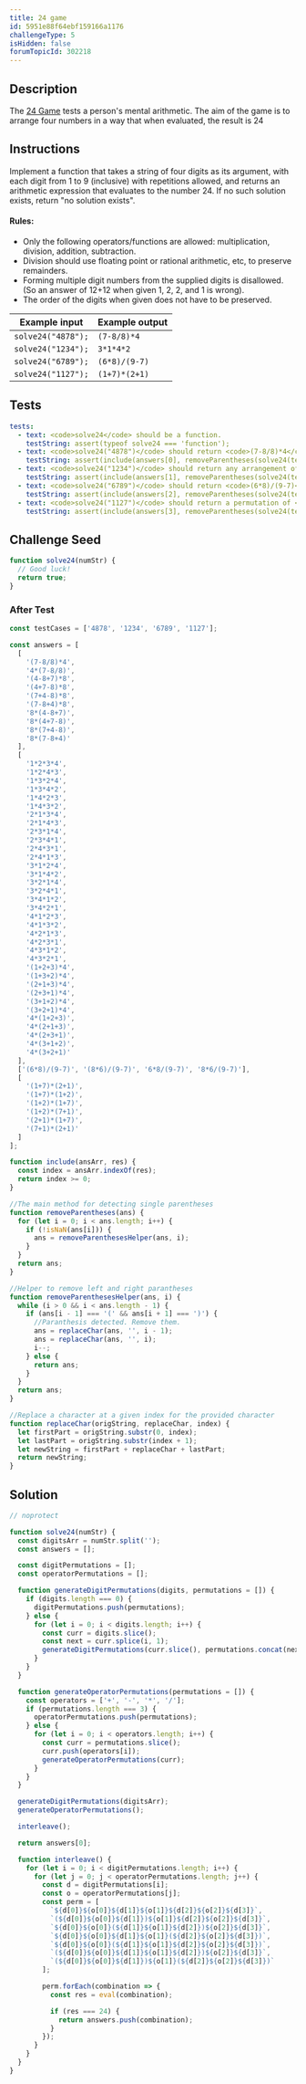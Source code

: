 ```yaml
---
title: 24 game
id: 5951e88f64ebf159166a1176
challengeType: 5
isHidden: false
forumTopicId: 302218
---
```


## Description

<section id='description'>
The <a href="https://en.wikipedia.org/wiki/24_Game" target="_blank">24 Game</a> tests a person's mental arithmetic.
The aim of the game is to arrange four numbers in a way that when evaluated, the result is 24
</section>

## Instructions

<section id='instructions'>
Implement a function that takes a string of four digits as its argument, with each digit from 1 to 9 (inclusive) with repetitions allowed, and returns an arithmetic expression that evaluates to the number 24. If no such solution exists, return "no solution exists".

<h4><strong>Rules:</strong></h4>
<ul>
  <li> Only the following operators/functions are allowed: multiplication, division, addition, subtraction. </li>
  <li> Division should use floating point or rational arithmetic, etc, to preserve remainders. </li>
  <li> Forming multiple digit numbers from the supplied digits is disallowed. (So an answer of 12+12 when given 1, 2, 2, and 1 is wrong). </li>
  <li> The order of the digits when given does not have to be preserved. </li>
</ul>

| Example input                 | Example output            |
| ----------------------------- | ------------------------- |
| <code>solve24("4878");</code> | <code>(7-8/8)\*4</code>   |
| <code>solve24("1234");</code> | <code>3\*1\*4\*2</code>   |
| <code>solve24("6789");</code> | <code>(6\*8)/(9-7)</code> |
| <code>solve24("1127");</code> | <code>(1+7)\*(2+1)</code> |

</section>

## Tests

<section id='tests'>

```yml
tests:
  - text: <code>solve24</code> should be a function.
    testString: assert(typeof solve24 === 'function');
  - text: <code>solve24("4878")</code> should return <code>(7-8/8)*4</code> or <code>4*(7-8/8)</code>
    testString: assert(include(answers[0], removeParentheses(solve24(testCases[0]))));
  - text: <code>solve24("1234")</code> should return any arrangement of <code>1*2*3*4</code>
    testString: assert(include(answers[1], removeParentheses(solve24(testCases[1]))));
  - text: <code>solve24("6789")</code> should return <code>(6*8)/(9-7)</code> or <code>(8*6)/(9-7)</code>
    testString: assert(include(answers[2], removeParentheses(solve24(testCases[2]))));
  - text: <code>solve24("1127")</code> should return a permutation of <code>(1+7)*(1+2)</code>
    testString: assert(include(answers[3], removeParentheses(solve24(testCases[3]))));
```

</section>

## Challenge Seed

<section id='challengeSeed'>

<div id='js-seed'>

```js
function solve24(numStr) {
  // Good luck!
  return true;
}
```

</div>

### After Test

<div id='js-teardown'>

```js
const testCases = ['4878', '1234', '6789', '1127'];

const answers = [
  [
    '(7-8/8)*4',
    '4*(7-8/8)',
    '(4-8+7)*8',
    '(4+7-8)*8',
    '(7+4-8)*8',
    '(7-8+4)*8',
    '8*(4-8+7)',
    '8*(4+7-8)',
    '8*(7+4-8)',
    '8*(7-8+4)'
  ],
  [
    '1*2*3*4',
    '1*2*4*3',
    '1*3*2*4',
    '1*3*4*2',
    '1*4*2*3',
    '1*4*3*2',
    '2*1*3*4',
    '2*1*4*3',
    '2*3*1*4',
    '2*3*4*1',
    '2*4*3*1',
    '2*4*1*3',
    '3*1*2*4',
    '3*1*4*2',
    '3*2*1*4',
    '3*2*4*1',
    '3*4*1*2',
    '3*4*2*1',
    '4*1*2*3',
    '4*1*3*2',
    '4*2*1*3',
    '4*2*3*1',
    '4*3*1*2',
    '4*3*2*1',
    '(1+2+3)*4',
    '(1+3+2)*4',
    '(2+1+3)*4',
    '(2+3+1)*4',
    '(3+1+2)*4',
    '(3+2+1)*4',
    '4*(1+2+3)',
    '4*(2+1+3)',
    '4*(2+3+1)',
    '4*(3+1+2)',
    '4*(3+2+1)'
  ],
  ['(6*8)/(9-7)', '(8*6)/(9-7)', '6*8/(9-7)', '8*6/(9-7)'],
  [
    '(1+7)*(2+1)',
    '(1+7)*(1+2)',
    '(1+2)*(1+7)',
    '(1+2)*(7+1)',
    '(2+1)*(1+7)',
    '(7+1)*(2+1)'
  ]
];

function include(ansArr, res) {
  const index = ansArr.indexOf(res);
  return index >= 0;
}

//The main method for detecting single parentheses
function removeParentheses(ans) {
  for (let i = 0; i < ans.length; i++) {
    if (!isNaN(ans[i])) {
      ans = removeParenthesesHelper(ans, i);
    }
  }
  return ans;
}

//Helper to remove left and right parantheses
function removeParenthesesHelper(ans, i) {
  while (i > 0 && i < ans.length - 1) {
    if (ans[i - 1] === '(' && ans[i + 1] === ')') {
      //Paranthesis detected. Remove them.
      ans = replaceChar(ans, '', i - 1);
      ans = replaceChar(ans, '', i);
      i--;
    } else {
      return ans;
    }
  }
  return ans;
}

//Replace a character at a given index for the provided character
function replaceChar(origString, replaceChar, index) {
  let firstPart = origString.substr(0, index);
  let lastPart = origString.substr(index + 1);
  let newString = firstPart + replaceChar + lastPart;
  return newString;
}
```

</div>

</section>

## Solution

<section id='solution'>

```js
// noprotect

function solve24(numStr) {
  const digitsArr = numStr.split('');
  const answers = [];

  const digitPermutations = [];
  const operatorPermutations = [];

  function generateDigitPermutations(digits, permutations = []) {
    if (digits.length === 0) {
      digitPermutations.push(permutations);
    } else {
      for (let i = 0; i < digits.length; i++) {
        const curr = digits.slice();
        const next = curr.splice(i, 1);
        generateDigitPermutations(curr.slice(), permutations.concat(next));
      }
    }
  }

  function generateOperatorPermutations(permutations = []) {
    const operators = ['+', '-', '*', '/'];
    if (permutations.length === 3) {
      operatorPermutations.push(permutations);
    } else {
      for (let i = 0; i < operators.length; i++) {
        const curr = permutations.slice();
        curr.push(operators[i]);
        generateOperatorPermutations(curr);
      }
    }
  }

  generateDigitPermutations(digitsArr);
  generateOperatorPermutations();

  interleave();

  return answers[0];

  function interleave() {
    for (let i = 0; i < digitPermutations.length; i++) {
      for (let j = 0; j < operatorPermutations.length; j++) {
        const d = digitPermutations[i];
        const o = operatorPermutations[j];
        const perm = [
          `${d[0]}${o[0]}${d[1]}${o[1]}${d[2]}${o[2]}${d[3]}`,
          `(${d[0]}${o[0]}${d[1]})${o[1]}${d[2]}${o[2]}${d[3]}`,
          `${d[0]}${o[0]}(${d[1]}${o[1]}${d[2]})${o[2]}${d[3]}`,
          `${d[0]}${o[0]}${d[1]}${o[1]}(${d[2]}${o[2]}${d[3]})`,
          `${d[0]}${o[0]}(${d[1]}${o[1]}${d[2]}${o[2]}${d[3]})`,
          `(${d[0]}${o[0]}${d[1]}${o[1]}${d[2]})${o[2]}${d[3]}`,
          `(${d[0]}${o[0]}${d[1]})${o[1]}(${d[2]}${o[2]}${d[3]})`
        ];

        perm.forEach(combination => {
          const res = eval(combination);

          if (res === 24) {
            return answers.push(combination);
          }
        });
      }
    }
  }
}
```

</section>
